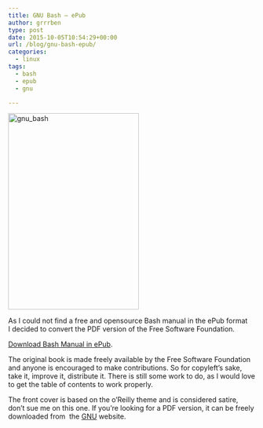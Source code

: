 ```yaml
---
title: GNU Bash – ePub
author: grrrben
type: post
date: 2015-10-05T10:54:29+00:00
url: /blog/gnu-bash-epub/
categories:
  - linux
tags:
  - bash
  - epub
  - gnu

---
```

<img class="alignnone size-full wp-image-144" src="https://atog.nl/wp-content/uploads/2015/10/gnu_bash.jpg" alt="gnu_bash" width="266" height="400" srcset="https://atog.nl/wp-content/uploads/2015/10/gnu_bash.jpg 266w, https://atog.nl/wp-content/uploads/2015/10/gnu_bash-200x300.jpg 200w" sizes="(max-width: 266px) 100vw, 266px" />

As I could not find a free and opensource Bash manual in the ePub format I decided to convert the PDF version of the Free Software Foundation.<!--more-->

<a href="https://atog.nl/wp-content/uploads/2015/10/GNU_bash.epub" target="_blank">Download Bash Manual in ePub</a>.

The original book is made freely available by the Free Software Foundation and anyone is encouraged to make contributions. So for copyleft&#8217;s sake, take it, improve it, distribute it. There is still some work to do, as I would love to get the table of contents to work properly.

The front cover is based on the o&#8217;Reilly theme and is considered satire, don&#8217;t sue me on this one. If you&#8217;re looking for a PDF version, it can be freely downloaded from  the [GNU][1] website.

&nbsp;

 [1]: https://www.gnu.org/software/bash/manual/